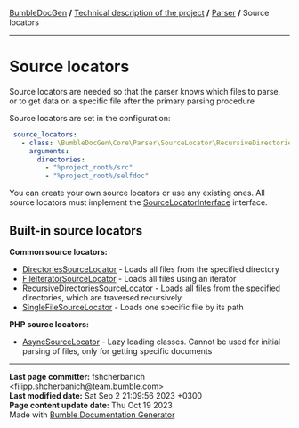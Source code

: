 <embed> <a href="/docs/README.md">BumbleDocGen</a> <b>/</b> <a href="/docs/tech/readme.md">Technical description of the project</a> <b>/</b> <a href="/docs/tech/2.parser/readme.md">Parser</a> <b>/</b> Source locators<hr> </embed>

<embed> <h1>Source locators</h1> </embed>

Source locators are needed so that the parser knows which files to parse, or to get data on a specific file after the primary parsing procedure

Source locators are set in the configuration:

```yaml
 source_locators:
   - class: \BumbleDocGen\Core\Parser\SourceLocator\RecursiveDirectoriesSourceLocator
     arguments:
       directories:
         - "%project_root%/src"
         - "%project_root%/selfdoc"
```


You can create your own source locators or use any existing ones. All source locators must implement the <a href="/docs/tech/2.parser/classes/SourceLocatorInterface.md">SourceLocatorInterface</a> interface.

<embed> <h2>Built-in source locators</h2> </embed>

**Common source locators:**

<embed> <ul><li><a href='/docs/tech/2.parser/classes/DirectoriesSourceLocator.md'>DirectoriesSourceLocator</a> - Loads all files from the specified directory</li><li><a href='/docs/tech/2.parser/classes/FileIteratorSourceLocator.md'>FileIteratorSourceLocator</a> - Loads all files using an iterator</li><li><a href='/docs/tech/2.parser/classes/RecursiveDirectoriesSourceLocator.md'>RecursiveDirectoriesSourceLocator</a> - Loads all files from the specified directories, which are traversed recursively</li><li><a href='/docs/tech/2.parser/classes/SingleFileSourceLocator.md'>SingleFileSourceLocator</a> - Loads one specific file by its path</li></ul> </embed>

**PHP source locators:**

<embed> <ul><li><a href='/docs/tech/2.parser/classes/AsyncSourceLocator.md'>AsyncSourceLocator</a> - Lazy loading classes. Cannot be used for initial parsing of files, only for getting specific documents</li></ul> </embed>

<div id='page_committer_info'>
<hr>
<b>Last page committer:</b> fshcherbanich &lt;filipp.shcherbanich@team.bumble.com&gt;<br><b>Last modified date:</b>   Sat Sep 2 21:09:56 2023 +0300<br><b>Page content update date:</b> Thu Oct 19 2023<br>Made with <a href='https://github.com/bumble-tech/bumble-doc-gen/blob/master/docs/README.md'>Bumble Documentation Generator</a></div>